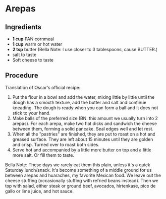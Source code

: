 # Arepas

## Ingredients

- **1 cup** PAN cornmeal
- **1 cup** warm or hot water
- **2 tsp** butter (Bella Note: I use closer to 3 tablespoons, cause BUTTER.)
- salt to taste
- Soft cheese to taste

## Procedure

Translation of Oscar's official recipe:
1. Put the flour in a bowl and add the water, mixing little by little until the dough has a smooth texture, add the butter and salt and continue kneading. The dough is ready when you can form a ball and it does not stick to your hand.
2. Make balls of the preferred size (BN: this amount we usually turn into 2 arepas). For each arepa, make two flat disks and sandwich the cheese between them, forming a solid pancake. Seal edges well and let rest.
4. When all the "pastries" are finished, they are put to roast on a hot and greased surface. They are left about 15 minutes until they are golden and crisp. Turned over to roast both sides.
5. Serve hot and accompanied by a little more butter on top and a little more salt. Or fill them to taste.

Bella Note: These days we rarely eat them this plain, unless it's a quick Saturday lunch/snack. It's become something of a middle ground for us between arepas and huaraches, my favorite Mexican food. We leave out the cheese stuffing (occasionally stuffing with refried beans instead). Then we top with salad, either steak or ground beef, avocados, hirtenkase, pico de gallo or lime juice, and hot sauce. 
